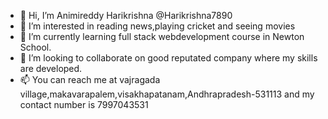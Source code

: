 - 👋 Hi, I’m Animireddy Harikrishna @Harikrishna7890
- 👀 I’m interested in reading news,playing cricket and seeing movies
- 🌱 I’m currently learning full stack webdevelopment course in Newton School.
- 💞️ I’m looking to collaborate on good reputated company where my skills are developed.
- 📫 You can reach me at vajragada village,makavarapalem,visakhapatanam,Andhrapradesh-531113 and my contact number is 7997043531

<!---
Harikrishna7890/Harikrishna7890 is a ✨ special ✨ repository because its `README.md` (this file) appears on your GitHub profile.
You can click the Preview link to take a look at your changes.
--->
